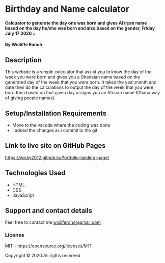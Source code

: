 # Birthday and Name calculator
#### Calcuator to generate the day one was born and gives African name based on the day he/she was born and also based on the gender, Friday July 17 2020 ::
#### By **Wicliffe Ronoh**
## Description
This website is a simple calculator that assist you to know the day of the week you were born and gives you a Ghanaian name based on the generated day of the week that you were born. It takes the year,month and date then do the calculations to output the day of the week that you were born then based on that given day assigns you an African name (Ghana way of giving people names).
## Setup/Installation Requirements
* Move to the vscode where the coding was done
* I added the changes as i commit to the git
## Link to live site on GitHub Pages
https://wikky2012.github.io/Portfolio-landing-page/
## Technologies Used
 * HTML
 * CSS
 * JavaScript
## Support and contact details
Feel free to contact me wicliferono@gmail.com
### License
MIT - https://opensource.org/licenses/MIT

Copyright © 2020.All rigths reserved

